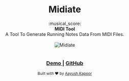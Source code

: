<h1 align="center">
  <br> Midiate
</h1>

<div align="center">
  :musical_score:
</div>
<div align="center">
  <strong>MIDI Tool</strong>
</div>
<div align="center">
  A Tool To Generate Running Notes Data From MIDI Files.
</div>

<br>

<div align="center">
  <img src="https://i.imgur.com/nDYo6bW.png" alt="Midiate" style="margin-bottom: 1rem">
</div>

<div align="center">
  <h3>
    <a href="http://procliveteem.github.io/midiate">
      Demo
    </a>
    <span> | </span>
    <a href="https://github.com/procliveteem/midiate">
      GitHub
    </a>
  </h3>
</div>

<div align="center">
  <sub>Built with ❤︎ by
    <a href="https://github.com/xeoneux">Aayush Kapoor</a>
</div>
